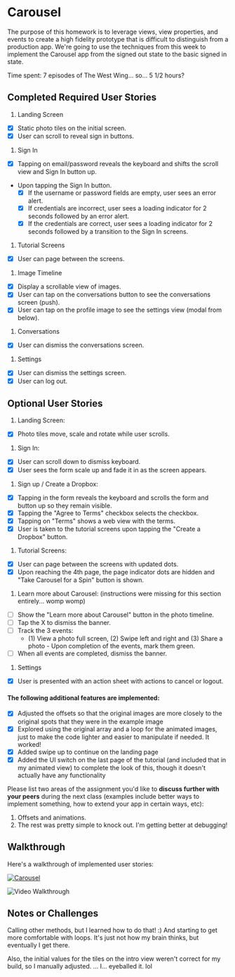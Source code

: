 # Carousel

The purpose of this homework is to leverage views, view properties, and events to create a high fidelity prototype that is difficult to distinguish from a production app. We're going to use the techniques from this week to implement the Carousel app from the signed out state to the basic signed in state.

Time spent: 7 episodes of The West Wing... so... 5 1/2 hours?

## Completed Required User Stories

1. Landing Screen
  - [X] Static photo tiles on the initial screen.
  - [X] User can scroll to reveal sign in buttons.
1. Sign In
  - [X] Tapping on email/password reveals the keyboard and shifts the scroll view and Sign In button up.
  - Upon tapping the Sign In button.
     - [X] If the username or password fields are empty, user sees an error alert.
     - [X] If credentials are incorrect, user sees a loading indicator for 2 seconds followed by an error alert.
     - [X] If the credentials are correct, user sees a loading indicator for 2 seconds followed by a transition to the Sign In screens.
1. Tutorial Screens
  - [X] User can page between the screens.
1. Image Timeline
  - [X] Display a scrollable view of images.
  - [X] User can tap on the conversations button to see the conversations screen (push).
  - [X] User can tap on the profile image to see the settings view (modal from below).
1. Conversations
  - [X] User can dismiss the conversations screen.
1. Settings
  - [X] User can dismiss the settings screen.
  - [X] User can log out.

## Optional User Stories

1. Landing Screen:  
  - [X] Photo tiles move, scale and rotate while user scrolls.
1. Sign In:
  - [X] User can scroll down to dismiss keyboard.
  - [X] User sees the form scale up and fade it in as the screen appears.
1. Sign up / Create a Dropbox:
  - [X] Tapping in the form reveals the keyboard and scrolls the form and button up so they remain visible.
  - [X] Tapping the "Agree to Terms" checkbox selects the checkbox.
  - [X] Tapping on "Terms" shows a web view with the terms.
  - [X] User is taken to the tutorial screens upon tapping the "Create a Dropbox" button.
1. Tutorial Screens:
  - [X] User can page between the screens with updated dots.
  - [X] Upon reaching the 4th page, the page indicator dots are hidden and "Take Carousel for a Spin" button is shown.
1. Learn more about Carousel: (instructions were missing for this section entirely... womp womp)
  - [ ] Show the "Learn more about Carousel" button in the photo timeline.
  - [ ] Tap the X to dismiss the banner.
  - [ ] Track the 3 events:
     - (1) View a photo full screen, (2) Swipe left and right and (3) Share a photo  - Upon completion of the events, mark them green.
  - [ ] When all events are completed, dismiss the banner.
1. Settings
  - [X] User is presented with an action sheet with actions to cancel or logout.


#### The following **additional** features are implemented:

- [X] Adjusted the offsets so that the original images are more closely to the original spots that they were in the example image
- [X] Explored using the original array and a loop for the animated images, just to make the code lighter and easier to manipulate if needed. It worked!
- [X] Added swipe up to continue on the landing page
- [X] Added the UI switch on the last page of the tutorial (and included that in my animated view) to complete the look of this, though it doesn't actually have any functionality

Please list two areas of the assignment you'd like to **discuss further with your peers** during the next class (examples include better ways to implement something, how to extend your app in certain ways, etc):

1. Offsets and animations. 
2. The rest was pretty simple to knock out. I'm getting better at debugging!

## Walkthrough 

Here's a walkthrough of implemented user stories:

[![Carousel](http://i.imgur.com/ZLUm3uO.png)](https://youtu.be/yaU1hNtMAAI "Carousel")

<img src='http://g.recordit.co/6XDCvj0FIq.gif' title='Video Walkthrough' width='' alt='Video Walkthrough' />

## Notes or Challenges

Calling other methods, but I learned how to do that! :) And starting to get more comfortable with loops. It's just not how my brain thinks, but eventually I get there. 

Also, the initial values for the tiles on the intro view weren't correct for my build, so I manually adjusted. ... I... eyeballed it. lol
